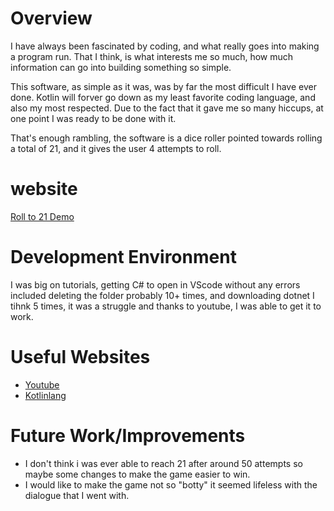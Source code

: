# Overview

I have always been fascinated by coding, and what really goes into making a program run. That I think, is what interests me so much, how much information can go into building something so simple.

This software, as simple as it was, was by far the most difficult I have ever done. Kotlin will forver go down as my least favorite coding language, and also my most respected. Due to the fact that it gave
me so many hiccups, at one point I was ready to be done with it. 

That's enough rambling, the software is a dice roller pointed towards rolling a total of 21, and it gives the user 4 attempts to roll.
# website

[Roll to 21 Demo]()

# Development Environment

I was big on tutorials, getting C# to open in VScode without any errors included deleting the folder probably 10+ times, and downloading dotnet I tihnk 5 times, it was a struggle and thanks to youtube, I was able to get it to work. 

# Useful Websites

- [Youtube](https://www.youtube.com/watch?v=A7nnx267pkw&t=180s)
- [Kotlinlang](https://kotlinlang.org/)

# Future Work/Improvements

- I don't think i was ever able to reach 21 after around 50 attempts so maybe some changes to make the game easier to win. 
- I would like to make the game not so "botty" it seemed lifeless with the dialogue that I went with. 